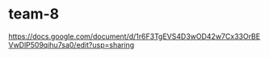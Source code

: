# team-8

https://docs.google.com/document/d/1r6F3TgEVS4D3wOD42w7Cx33OrBEVwDlP509qihu7sa0/edit?usp=sharing
